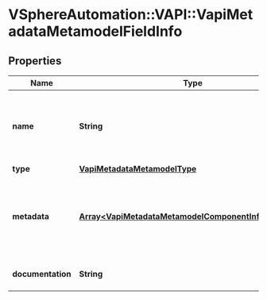 # VSphereAutomation::VAPI::VapiMetadataMetamodelFieldInfo

## Properties
Name | Type | Description | Notes
------------ | ------------- | ------------- | -------------
**name** | **String** | Name of the field element in a canonical format. The format is lower case with underscores. Each underscore represents a word boundary. If there are acronyms in the word, the capitalization is preserved. This format makes it easy to translate the segment into a different naming convention. | 
**type** | [**VapiMetadataMetamodelType**](VapiMetadataMetamodelType.md) |  | 
**metadata** | [**Array&lt;VapiMetadataMetamodelComponentInfoMetadata&gt;**](VapiMetadataMetamodelComponentInfoMetadata.md) | Generic metadata elements for the field element. The key in the {@term map} is the name of the metadata element and the value is the data associated with that metadata element. &lt;p&gt; The {@link vapi.metadata.metamodel.MetadataIdentifier} contains possible string values for keys in the {@term map}. | 
**documentation** | **String** | English language documentation for the service element. It can contain HTML markup and Javadoc tags. | 



